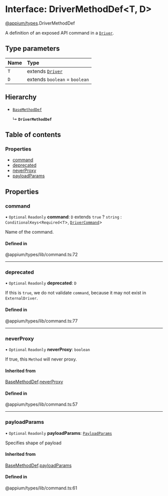 # Interface: DriverMethodDef<T, D\>

[@appium/types](../modules/appium_types.md).DriverMethodDef

A definition of an exposed API command in a [`Driver`](appium_types.Driver.md).

## Type parameters

| Name | Type |
| :------ | :------ |
| `T` | extends [`Driver`](appium_types.Driver.md) |
| `D` | extends `boolean` = `boolean` |

## Hierarchy

- [`BaseMethodDef`](appium_types.BaseMethodDef.md)

  ↳ **`DriverMethodDef`**

## Table of contents

### Properties

- [command](appium_types.DriverMethodDef.md#command)
- [deprecated](appium_types.DriverMethodDef.md#deprecated)
- [neverProxy](appium_types.DriverMethodDef.md#neverproxy)
- [payloadParams](appium_types.DriverMethodDef.md#payloadparams)

## Properties

### command

• `Optional` `Readonly` **command**: `D` extends ``true`` ? `string` : `ConditionalKeys`<`Required`<`T`\>, [`DriverCommand`](../modules/appium_types.md#drivercommand)\>

Name of the command.

#### Defined in

@appium/types/lib/command.ts:72

___

### deprecated

• `Optional` `Readonly` **deprecated**: `D`

If this is `true`, we do not validate `command`, because it may not exist in `ExternalDriver`.

#### Defined in

@appium/types/lib/command.ts:77

___

### neverProxy

• `Optional` `Readonly` **neverProxy**: `boolean`

If true, this `Method` will never proxy.

#### Inherited from

[BaseMethodDef](appium_types.BaseMethodDef.md).[neverProxy](appium_types.BaseMethodDef.md#neverproxy)

#### Defined in

@appium/types/lib/command.ts:57

___

### payloadParams

• `Optional` `Readonly` **payloadParams**: [`PayloadParams`](appium_types.PayloadParams.md)

Specifies shape of payload

#### Inherited from

[BaseMethodDef](appium_types.BaseMethodDef.md).[payloadParams](appium_types.BaseMethodDef.md#payloadparams)

#### Defined in

@appium/types/lib/command.ts:61
